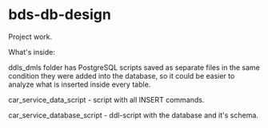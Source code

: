 # bds-db-design
Project work.

What's inside:

ddls_dmls folder has PostgreSQL scripts saved as separate files in the same condition they were added into the database, so it could be easier to analyze what is inserted inside every table.

car_service_data_script - script with all INSERT commands.

car_service_database_script - ddl-script with the database and it's schema.
